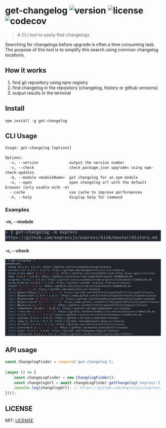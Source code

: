 # get-changelog ![version](https://img.shields.io/npm/v/get-changelog?style=flat-square) ![license](https://img.shields.io/npm/l/get-changelog?style=flat-square) ![codecov](https://img.shields.io/codecov/c/github/Clement134/get-changelog?style=flat-square&token=9901e2953c0a42f9937bd0045cdc649b)

> A CLI tool to easily find changelogs

Searching for changelogs before upgrade is often a time consuming task. The purpose of this tool is to simplify this search using common changelog locations.

## How it works

1. find git repository using npm registry
2. find changelog in the repository (changelog, history or github versions)
3. output results in the terminal

## Install

`npm install -g get-changelog`

## CLI Usage

```
Usage: get-changelog [options]

Options:
  -v, --version              output the version number
  -c, --check                check package.json upgrades using npm-check-updates
  -m, --module <moduleName>  get changelog for an npm module
  -o, --open                 open changelog url with the default browser (only usable with -m)
  --cache                    use cache to improve performances
  -h, --help                 display help for command
```

### Examples

#### -m, --module

![Module example](/images/module-example.png)

#### -c, --check

![Check example](/images/check-example.png)

## API usage

```javascript
const ChangelogFinder = require('get-changelog');

(async () => {
    const changeLogFinder = new ChangelogFinder();
    const changelogUrl = await changeLogFinder.getChangelog('express');
    console.log(changelogUrl); // https://github.com/expressjs/express/blob/master/History.md
})();
```

## LICENSE

MIT: [LICENSE](/LICENSE)
